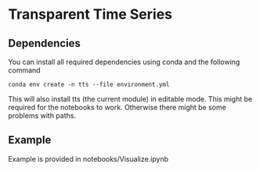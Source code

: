 # Transparent Time Series

## Dependencies
You can install all required dependencies using conda and the following command
```
conda env create -n tts --file environment.yml
```
This will also install tts (the current module) in editable mode. This might be required for the notebooks to work. Otherwise there might be some problems with paths. 

## Example
Example is provided in notebooks/Visualize.ipynb


